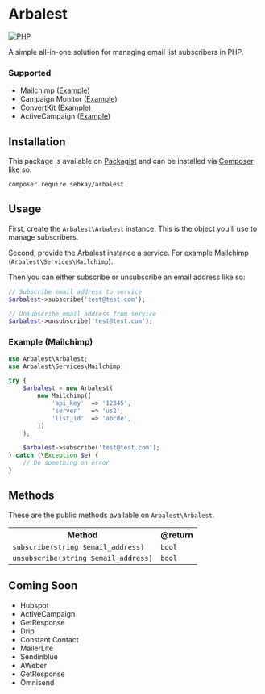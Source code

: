 # Arbalest

[![PHP](https://github.com/SebKay/arbalest/actions/workflows/php.yml/badge.svg)](https://github.com/SebKay/arbalest/actions/workflows/php.yml)

A simple all-in-one solution for managing email list subscribers in PHP.

### Supported

- Mailchimp ([Example](https://github.com/SebKay/arbalest/wiki/Examples#mailchimp))
- Campaign Monitor ([Example](https://github.com/SebKay/arbalest/wiki/Examples#campaign-monitor))
- ConvertKit ([Example](https://github.com/SebKay/arbalest/wiki/Examples#convertkit))
- ActiveCampaign ([Example](https://github.com/SebKay/arbalest/wiki/Examples#activecampaign))

## Installation

This package is available on [Packagist](https://packagist.org/) and can be installed via [Composer](https://getcomposer.org/) like so:

```shell
composer require sebkay/arbalest
```

## Usage

First, create the `Arbalest\Arbalest` instance. This is the object you'll use to manage subscribers.

Second, provide the Arbalest instance a service. For example Mailchimp (`Arbalest\Services\Mailchimp`).

Then you can either subscribe or unsubscribe an email address like so:

```php
// Subscribe email address to service
$arbalest->subscribe('test@test.com');

// Unsubscribe email address from service
$arbalest->unsubscribe('test@test.com');
```

### Example (Mailchimp)

```php
use Arbalest\Arbalest;
use Arbalest\Services\Mailchimp;

try {
    $arbalest = new Arbalest(
        new Mailchimp([
            'api_key'  => '12345',
            'server'   => 'us2',
            'list_id'  => 'abcde',
        ])
    );

    $arbalest->subscribe('test@test.com');
} catch (\Exception $e) {
    // Do something on error
}
```

## Methods

These are the public methods available on `Arbalest\Arbalest`.

<table>
    <tr>
        <th>
            Method
        </th>
        <th>
            @return
        </th>
    </tr>
    <tr>
        <td>
            <code>subscribe(string $email_address)</code>
        </td>
        <td>
            <code>bool</code>
        </td>
    </tr>
    <tr>
        <td>
            <code>unsubscribe(string $email_address)</code>
        </td>
        <td>
            <code>bool</code>
        </td>
    </tr>
</table>

## Coming Soon

- Hubspot
- ActiveCampaign
- GetResponse
- Drip
- Constant Contact
- MailerLite
- Sendinblue
- AWeber
- GetResponse
- Omnisend
